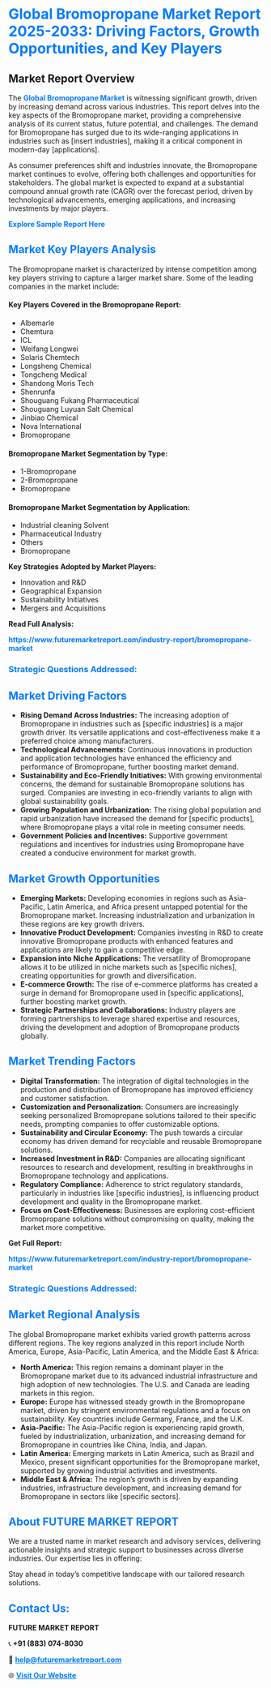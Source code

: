 <h1 style="color: #007BFF;">Global Bromopropane Market Report 2025-2033: Driving Factors, Growth Opportunities, and Key Players</h1>

<section id="overview">
<h2>Market Report Overview</h2>
<p>The <a href="https://www.futuremarketreport.com/industry-report/bromopropane-market" style="color: #007BFF; text-decoration: none;"><strong>Global Bromopropane Market</strong></a> is witnessing significant growth, driven by increasing demand across various industries. This report delves into the key aspects of the Bromopropane market, providing a comprehensive analysis of its current status, future potential, and challenges. The demand for Bromopropane has surged due to its wide-ranging applications in industries such as [insert industries], making it a critical component in modern-day [applications].</p>
<p>As consumer preferences shift and industries innovate, the Bromopropane market continues to evolve, offering both challenges and opportunities for stakeholders. The global market is expected to expand at a substantial compound annual growth rate (CAGR) over the forecast period, driven by technological advancements, emerging applications, and increasing investments by major players.</p>
</section>

<section id="overview">
<p><a href="https://www.futuremarketreport.com/request-sample/reportId=107572" style="color: #007BFF; text-decoration: none;"><strong>Explore Sample Report Here</strong></a></p>
</section>

<section id="key-players">
<h2 style="color: #007BFF;">Market Key Players Analysis</h2>
<p>The Bromopropane market is characterized by intense competition among key players striving to capture a larger market share. Some of the leading companies in the market include:</p>
<h4>Key Players Covered in the Bromopropane Report:</h4>
<ul><li>Albemarle</li><li>Chemtura</li><li>ICL</li><li>Weifang Longwei</li><li>Solaris Chemtech</li><li>Longsheng Chemical</li><li>Tongcheng Medical</li><li>Shandong Moris Tech</li><li>Shenrunfa</li><li>Shouguang Fukang Pharmaceutical</li><li>Shouguang Luyuan Salt Chemical</li><li>Jinbiao Chemical</li><li>Nova International</li><li>Bromopropane</li></ul>
<h4>Bromopropane Market Segmentation by Type:</h4>
<ul><li>1-Bromopropane</li><li>2-Bromopropane</li><li>Bromopropane</li></ul>

<h4>Bromopropane Market Segmentation by Application:</h4>
<ul><li>Industrial cleaning Solvent</li><li>Pharmaceutical Industry</li><li>Others</li><li>Bromopropane</li></ul>
<p><strong>Key Strategies Adopted by Market Players:</strong></p>
<ul>
<li>Innovation and R&D</li>
<li>Geographical Expansion</li>
<li>Sustainability Initiatives</li>
<li>Mergers and Acquisitions</li>
</ul>
</section>

<section>
<p><strong>Read Full Analysis: </strong></p><a href="https://www.futuremarketreport.com/industry-report/bromopropane-market" style="color: #007BFF; text-decoration: none;"><strong>https://www.futuremarketreport.com/industry-report/bromopropane-market</strong></a>
<h3 style="color: #007BFF;">Strategic Questions Addressed:</h3>
</section>

<section id="driving-factors">
<h2 style="color: #007BFF;">Market Driving Factors</h2>
<ul>
<li><strong>Rising Demand Across Industries:</strong> The increasing adoption of Bromopropane in industries such as [specific industries] is a major growth driver. Its versatile applications and cost-effectiveness make it a preferred choice among manufacturers.</li>
<li><strong>Technological Advancements:</strong> Continuous innovations in production and application technologies have enhanced the efficiency and performance of Bromopropane, further boosting market demand.</li>
<li><strong>Sustainability and Eco-Friendly Initiatives:</strong> With growing environmental concerns, the demand for sustainable Bromopropane solutions has surged. Companies are investing in eco-friendly variants to align with global sustainability goals.</li>
<li><strong>Growing Population and Urbanization:</strong> The rising global population and rapid urbanization have increased the demand for [specific products], where Bromopropane plays a vital role in meeting consumer needs.</li>
<li><strong>Government Policies and Incentives:</strong> Supportive government regulations and incentives for industries using Bromopropane have created a conducive environment for market growth.</li>
</ul>
</section>

<section id="growth-opportunities">
<h2 style="color: #007BFF;">Market Growth Opportunities</h2>
<ul>
<li><strong>Emerging Markets:</strong> Developing economies in regions such as Asia-Pacific, Latin America, and Africa present untapped potential for the Bromopropane market. Increasing industrialization and urbanization in these regions are key growth drivers.</li>
<li><strong>Innovative Product Development:</strong> Companies investing in R&D to create innovative Bromopropane products with enhanced features and applications are likely to gain a competitive edge.</li>
<li><strong>Expansion into Niche Applications:</strong> The versatility of Bromopropane allows it to be utilized in niche markets such as [specific niches], creating opportunities for growth and diversification.</li>
<li><strong>E-commerce Growth:</strong> The rise of e-commerce platforms has created a surge in demand for Bromopropane used in [specific applications], further boosting market growth.</li>
<li><strong>Strategic Partnerships and Collaborations:</strong> Industry players are forming partnerships to leverage shared expertise and resources, driving the development and adoption of Bromopropane products globally.</li>
</ul>
</section>

<section id="trending-factors">
<h2 style="color: #007BFF;">Market Trending Factors</h2>
<ul>
<li><strong>Digital Transformation:</strong> The integration of digital technologies in the production and distribution of Bromopropane has improved efficiency and customer satisfaction.</li>
<li><strong>Customization and Personalization:</strong> Consumers are increasingly seeking personalized Bromopropane solutions tailored to their specific needs, prompting companies to offer customizable options.</li>
<li><strong>Sustainability and Circular Economy:</strong> The push towards a circular economy has driven demand for recyclable and reusable Bromopropane solutions.</li>
<li><strong>Increased Investment in R&D:</strong> Companies are allocating significant resources to research and development, resulting in breakthroughs in Bromopropane technology and applications.</li>
<li><strong>Regulatory Compliance:</strong> Adherence to strict regulatory standards, particularly in industries like [specific industries], is influencing product development and quality in the Bromopropane market.</li>
<li><strong>Focus on Cost-Effectiveness:</strong> Businesses are exploring cost-efficient Bromopropane solutions without compromising on quality, making the market more competitive.</li>
</ul>
</section>

<section>
<p><strong>Get Full Report: </strong></p><a href="https://www.futuremarketreport.com/industry-report/bromopropane-market" style="color: #007BFF; text-decoration: none;"><strong>https://www.futuremarketreport.com/industry-report/bromopropane-market</strong></a>
<h3 style="color: #007BFF;">Strategic Questions Addressed:</h3>
</section>


<section id="regional-analysis">
<h2 style="color: #007BFF;">Market Regional Analysis</h2>
<p>The global Bromopropane market exhibits varied growth patterns across different regions. The key regions analyzed in this report include North America, Europe, Asia-Pacific, Latin America, and the Middle East & Africa:</p>
<ul>
<li><strong>North America:</strong> This region remains a dominant player in the Bromopropane market due to its advanced industrial infrastructure and high adoption of new technologies. The U.S. and Canada are leading markets in this region.</li>
<li><strong>Europe:</strong> Europe has witnessed steady growth in the Bromopropane market, driven by stringent environmental regulations and a focus on sustainability. Key countries include Germany, France, and the U.K.</li>
<li><strong>Asia-Pacific:</strong> The Asia-Pacific region is experiencing rapid growth, fueled by industrialization, urbanization, and increasing demand for Bromopropane in countries like China, India, and Japan.</li>
<li><strong>Latin America:</strong> Emerging markets in Latin America, such as Brazil and Mexico, present significant opportunities for the Bromopropane market, supported by growing industrial activities and investments.</li>
<li><strong>Middle East & Africa:</strong> The region’s growth is driven by expanding industries, infrastructure development, and increasing demand for Bromopropane in sectors like [specific sectors].</li>
</ul>
</section>

<footer>
<h2 style="color: #007BFF;">About FUTURE MARKET REPORT</h2>
<p>We are a trusted name in market research and advisory services, delivering actionable insights and strategic support to businesses across diverse industries. Our expertise lies in offering:</p>

<p>Stay ahead in today’s competitive landscape with our tailored research solutions.</p>

<h2 style="color: #007BFF;">Contact Us:</h2>
<p><strong>FUTURE MARKET REPORT</strong></p>
<p>📞 <strong>+91 (883) 074-8030</strong></p>
<p>📧 <strong><a href="mailto:help@futuremarketreport.com" style="color: #007BFF;">help@futuremarketreport.com</a></strong></p>
<p>🌐 <strong><a href="https://www.futuremarketreport.com/" style="color: #007BFF;">Visit Our Website</a></strong></p>
</footer>